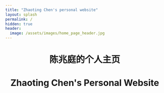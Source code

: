 ```yaml
---
title: "Zhaoting Chen's personal website"
layout: splash
permalink: /
hidden: true
header:
  image: /assets/images/home_page_header.jpg
---
```


<center> <h1>陈兆庭的个人主页</h1> </center>
<center> <h1>Zhaoting Chen's Personal Website</h1> </center>
